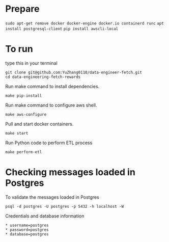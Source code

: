# Prepare

```sudo apt-get remove docker docker-engine docker.io containerd runc```
```apt install postgresql-client```
```pip install awscli-local```

# To run
type this in your terminal

```
git clone git@github.com:YuZhang0110/data-engineer-fetch.git
cd data-engineering-fetch-rewards
```

Run make command to install dependencies.

```make pip-install```

Run make command to configure aws shell.

```make aws-configure```

Pull and start docker containers.

```make start```

Run Python code to perform ETL process

```make perform-etl```

# Checking messages loaded in Postgres

To validate the messages loaded in Postgres

```psql -d postgres -U postgres -p 5432 -h localhost -W```

Credentials and database information

    * username=postgres
    * password=postgres
    * database=postgres
